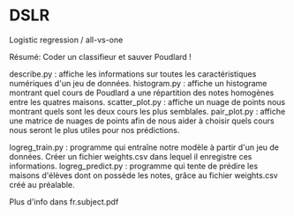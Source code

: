 # DSLR
Logistic regression / all-vs-one

Résumé: Coder un classifieur et sauver Poudlard !

describe.py : affiche les informations sur toutes les caractéristiques numériques d'un jeu de données.
histogram.py : affiche un histograme montrant quel cours de Poudlard a une répartition des notes homogènes entre les quatres maisons.
scatter_plot.py : affiche un nuage de points nous montrant quels sont les deux cours les plus semblales.
pair_plot.py : affiche une matrice de nuages de points afin de nous aider à choisir quels cours nous seront le plus utiles pour nos prédictions.

logreg_train.py : programme qui entraîne notre modèle à partir d'un jeu de données. Créer un fichier weights.csv dans lequel il enregistre
                  ces informations.
logreg_predict.py : programme qui tente de prédire les maisons d'élèves dont on possède les notes, grâce au fichier weights.csv créé au préalable.

Plus d'info dans fr.subject.pdf
